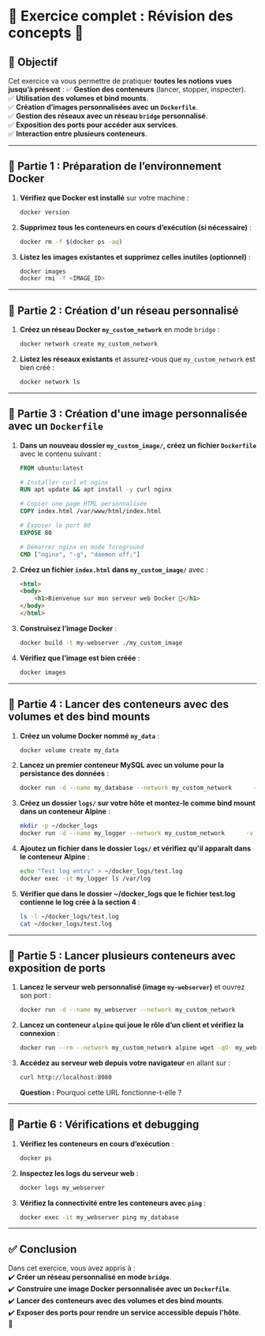 # **📝 Exercice complet : Révision des concepts  🚀**

## **📌 Objectif**
Cet exercice va vous permettre de pratiquer **toutes les notions vues jusqu’à présent** :
✅ **Gestion des conteneurs** (lancer, stopper, inspecter).  
✅ **Utilisation des volumes et bind mounts**.  
✅ **Création d’images personnalisées avec un `Dockerfile`**.  
✅ **Gestion des réseaux avec un réseau `bridge` personnalisé**.  
✅ **Exposition des ports pour accéder aux services**.  
✅ **Interaction entre plusieurs conteneurs**.  

---

## **🎯 Partie 1 : Préparation de l’environnement Docker**
1. **Vérifiez que Docker est installé** sur votre machine :
   ```sh
   docker version
   ```
2. **Supprimez tous les conteneurs en cours d’exécution (si nécessaire)** :
   ```sh
   docker rm -f $(docker ps -aq)
   ```
3. **Listez les images existantes et supprimez celles inutiles (optionnel)** :
   ```sh
   docker images
   docker rmi -f <IMAGE_ID>
   ```

---

## **🎯 Partie 2 : Création d'un réseau personnalisé**
1. **Créez un réseau Docker `my_custom_network`** en mode `bridge` :
   ```sh
   docker network create my_custom_network
   ```
2. **Listez les réseaux existants** et assurez-vous que `my_custom_network` est bien créé :
   ```sh
   docker network ls
   ```

---

## **🎯 Partie 3 : Création d'une image personnalisée avec un `Dockerfile`**
1. **Dans un nouveau dossier `my_custom_image/`, créez un fichier `Dockerfile`** avec le contenu suivant :
   ```dockerfile
   FROM ubuntu:latest

   # Installer curl et nginx
   RUN apt update && apt install -y curl nginx

   # Copier une page HTML personnalisée
   COPY index.html /var/www/html/index.html

   # Exposer le port 80
   EXPOSE 80

   # Démarrer nginx en mode foreground
   CMD ["nginx", "-g", "daemon off;"]
   ```
2. **Créez un fichier `index.html` dans `my_custom_image/`** avec :
   ```html
   <html>
   <body>
       <h1>Bienvenue sur mon serveur web Docker 🚀</h1>
   </body>
   </html>
   ```
3. **Construisez l’image Docker** :
   ```sh
   docker build -t my-webserver ./my_custom_image
   ```
4. **Vérifiez que l’image est bien créée** :
   ```sh
   docker images
   ```

---

## **🎯 Partie 4 : Lancer des conteneurs avec des volumes et des bind mounts**
1. **Créez un volume Docker nommé `my_data`** :
   ```sh
   docker volume create my_data
   ```
2. **Lancez un premier conteneur MySQL avec un volume pour la persistance des données** :
   ```sh
   docker run -d --name my_database --network my_custom_network      -v my_data:/var/lib/mysql      -e MYSQL_ROOT_PASSWORD=rootpassword      mysql:5.7
   ```
3. **Créez un dossier `logs/` sur votre hôte et montez-le comme bind mount dans un conteneur Alpine** :
   ```sh
   mkdir -p ~/docker_logs
   docker run -d --name my_logger --network my_custom_network      -v ~/docker_logs:/var/log      alpine tail -f /dev/null
   ```
4. **Ajoutez un fichier dans le dossier `logs/` et vérifiez qu'il apparaît dans le conteneur Alpine** :
   ```sh
   echo "Test log entry" > ~/docker_logs/test.log
   docker exec -it my_logger ls /var/log
   ```
5. **Vérifier que dans le dossier ~/docker_logs que le fichier test.log contienne le log crée à la section 4** :
   ```sh
   ls -l ~/docker_logs/test.log
   cat ~/docker_logs/test.log
   ```
---

## **🎯 Partie 5 : Lancer plusieurs conteneurs avec exposition de ports**
1. **Lancez le serveur web personnalisé (image `my-webserver`)** et ouvrez son port :
   ```sh
   docker run -d --name my_webserver --network my_custom_network      -p 8080:80 my-webserver
   ```
2. **Lancez un conteneur `alpine` qui joue le rôle d’un client et vérifiez la connexion** :
   ```sh
   docker run --rm --network my_custom_network alpine wget -qO- my_webserver
   ```
3. **Accédez au serveur web depuis votre navigateur** en allant sur :
   ```sh
   curl http://localhost:8080
   ```
   **Question :** Pourquoi cette URL fonctionne-t-elle ?

---

## **🎯 Partie 6 : Vérifications et debugging**
1. **Vérifiez les conteneurs en cours d’exécution** :
   ```sh
   docker ps
   ```
2. **Inspectez les logs du serveur web** :
   ```sh
   docker logs my_webserver
   ```
3. **Vérifiez la connectivité entre les conteneurs avec `ping`** :
   ```sh
   docker exec -it my_webserver ping my_database
   ```

---

## **✅ Conclusion**
Dans cet exercice, vous avez appris à :  
✔️ **Créer un réseau personnalisé en mode `bridge`**.  
✔️ **Construire une image Docker personnalisée avec un `Dockerfile`**.  
✔️ **Lancer des conteneurs avec des volumes et des bind mounts**.  
✔️ **Exposer des ports pour rendre un service accessible depuis l’hôte**.  
🚀

